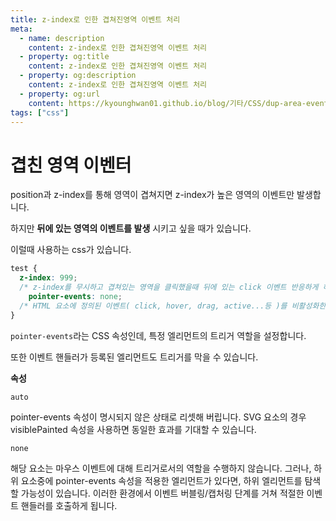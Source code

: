 ```yaml
---
title: z-index로 인한 겹쳐진영역 이벤트 처리
meta:
  - name: description
    content: z-index로 인한 겹쳐진영역 이벤트 처리
  - property: og:title
    content: z-index로 인한 겹쳐진영역 이벤트 처리
  - property: og:description
    content: z-index로 인한 겹쳐진영역 이벤트 처리
  - property: og:url
    content: https://kyounghwan01.github.io/blog/기타/CSS/dup-area-event/
tags: ["css"]
---
```


# 겹친 영역 이벤터

position과 z-index를 통해 영역이 겹쳐지면 z-index가 높은 영역의 이벤트만 발생합니다.

하지만 **뒤에 있는 영역의 이벤트를 발생** 시키고 싶을 때가 있습니다.

이럴때 사용하는 css가 있습니다.

```css
test {
  z-index: 999;
  /* z-index를 무시하고 겹쳐있는 영역을 클릭했을때 뒤에 있는 click 이벤트 반응하게 하기 */
	pointer-events: none; 
  /* HTML 요소에 정의된 이벤트( click, hover, drag, active...등 )를 비활성화한다. */
}
```

`pointer-events`라는 CSS 속성인데, 특정 엘리먼트의 트리거 역할을 설정합니다.

또한 이벤트 핸들러가 등록된 엘리먼트도 트리거를 막을 수 있습니다.

**속성**

`auto`

pointer-events 속성이 명시되지 않은 상태로 리셋해 버립니다. SVG 요소의 경우 visiblePainted 속성을 사용하면 동일한 효과를 기대할 수 있습니다.

`none`

해당 요소는 마우스 이벤트에 대해 트리거로서의 역할을 수행하지 않습니다. 그러나, 하위 요소중에 pointer-events 속성을 적용한 엘리먼트가 있다면, 하위 엘리먼트를 탐색할 가능성이 있습니다. 이러한 환경에서 이벤트 버블링/캡처링 단계를 거쳐 적절한 이벤트 핸들러를 호출하게 됩니다.

<TagLinks />

<Disqus />
